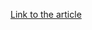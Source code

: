 [Link to the article](https://cybereason.com/blog/research/portdoor-new-chinese-apt-backdoor-attack-targets-russian-defense-sector)
